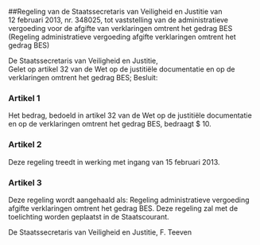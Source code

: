 <meta http-equiv='Content-Type' content='text/html; charset=utf-8' />

##Regeling van de Staatssecretaris van Veiligheid en Justitie van 12 februari 2013, nr. 348025, tot vaststelling van de administratieve vergoeding voor de afgifte van verklaringen omtrent het gedrag BES (Regeling administratieve vergoeding afgifte verklaringen omtrent het gedrag BES)

De Staatssecretaris van Veiligheid en Justitie,  
Gelet op artikel 32 van de Wet op de justitiële documentatie en op de verklaringen omtrent het gedrag BES;
Besluit:    

### Artikel  1  

Het bedrag, bedoeld in artikel 32 van de Wet op de justitiële documentatie en op de verklaringen omtrent het gedrag BES, bedraagt $ 10. 

### Artikel  2  

Deze regeling treedt in werking met ingang van 15 februari 2013. 

### Artikel  3  

Deze regeling wordt aangehaald als: Regeling administratieve vergoeding afgifte verklaringen omtrent het gedrag BES. 
Deze regeling zal met de toelichting worden geplaatst in de Staatscourant.  

De 
Staatssecretaris van Veiligheid en Justitie, 
F. Teeven     
